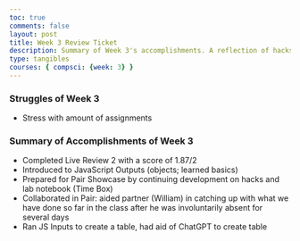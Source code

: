 ```yaml
---
toc: true
comments: false
layout: post
title: Week 3 Review Ticket
description: Summary of Week 3's accomplishments. A reflection of hacks done.
type: tangibles
courses: { compsci: {week: 3} }
---
```


### Struggles of Week 3
- Stress with amount of assignments

### Summary of Accomplishments of Week 3
- Completed Live Review 2 with a score of 1.87/2
- Introduced to JavaScript Outputs (objects; learned basics)
- Prepared for Pair Showcase by continuing development on hacks and lab notebook (Time Box)
- Collaborated in Pair: aided partner (William) in catching up with what we have done so far in the class after he was involuntarily absent for several days
- Ran JS Inputs to create a table, had aid of ChatGPT to create table